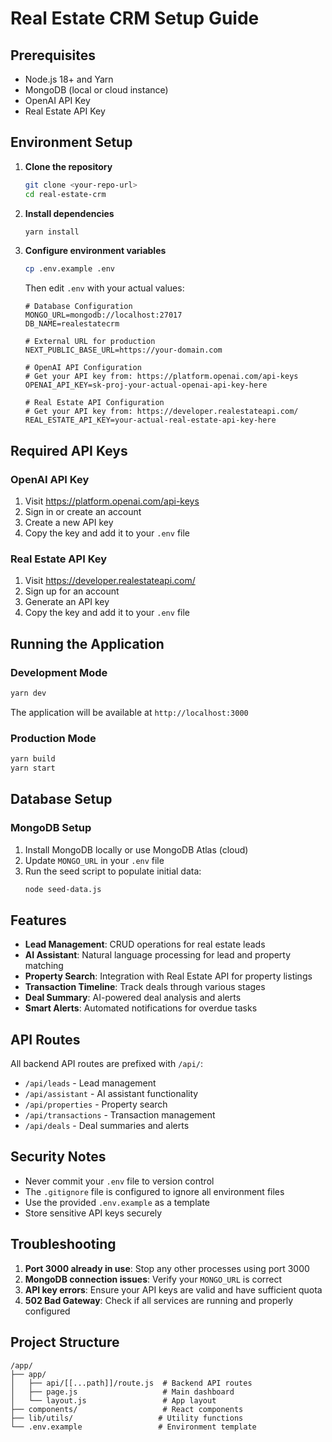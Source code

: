 # Real Estate CRM Setup Guide

## Prerequisites

- Node.js 18+ and Yarn
- MongoDB (local or cloud instance)
- OpenAI API Key
- Real Estate API Key

## Environment Setup

1. **Clone the repository**
   ```bash
   git clone <your-repo-url>
   cd real-estate-crm
   ```

2. **Install dependencies**
   ```bash
   yarn install
   ```

3. **Configure environment variables**
   ```bash
   cp .env.example .env
   ```
   
   Then edit `.env` with your actual values:
   
   ```env
   # Database Configuration
   MONGO_URL=mongodb://localhost:27017
   DB_NAME=realestatecrm
   
   # External URL for production
   NEXT_PUBLIC_BASE_URL=https://your-domain.com
   
   # OpenAI API Configuration
   # Get your API key from: https://platform.openai.com/api-keys
   OPENAI_API_KEY=sk-proj-your-actual-openai-api-key-here
   
   # Real Estate API Configuration  
   # Get your API key from: https://developer.realestateapi.com/
   REAL_ESTATE_API_KEY=your-actual-real-estate-api-key-here
   ```

## Required API Keys

### OpenAI API Key
1. Visit https://platform.openai.com/api-keys
2. Sign in or create an account
3. Create a new API key
4. Copy the key and add it to your `.env` file

### Real Estate API Key
1. Visit https://developer.realestateapi.com/
2. Sign up for an account
3. Generate an API key
4. Copy the key and add it to your `.env` file

## Running the Application

### Development Mode
```bash
yarn dev
```

The application will be available at `http://localhost:3000`

### Production Mode
```bash
yarn build
yarn start
```

## Database Setup

### MongoDB Setup
1. Install MongoDB locally or use MongoDB Atlas (cloud)
2. Update `MONGO_URL` in your `.env` file
3. Run the seed script to populate initial data:
   ```bash
   node seed-data.js
   ```

## Features

- **Lead Management**: CRUD operations for real estate leads
- **AI Assistant**: Natural language processing for lead and property matching
- **Property Search**: Integration with Real Estate API for property listings
- **Transaction Timeline**: Track deals through various stages
- **Deal Summary**: AI-powered deal analysis and alerts
- **Smart Alerts**: Automated notifications for overdue tasks

## API Routes

All backend API routes are prefixed with `/api/`:

- `/api/leads` - Lead management
- `/api/assistant` - AI assistant functionality
- `/api/properties` - Property search
- `/api/transactions` - Transaction management
- `/api/deals` - Deal summaries and alerts

## Security Notes

- Never commit your `.env` file to version control
- The `.gitignore` file is configured to ignore all environment files
- Use the provided `.env.example` as a template
- Store sensitive API keys securely

## Troubleshooting

1. **Port 3000 already in use**: Stop any other processes using port 3000
2. **MongoDB connection issues**: Verify your `MONGO_URL` is correct
3. **API key errors**: Ensure your API keys are valid and have sufficient quota
4. **502 Bad Gateway**: Check if all services are running and properly configured

## Project Structure

```
/app/
├── app/
│   ├── api/[[...path]]/route.js  # Backend API routes
│   ├── page.js                   # Main dashboard
│   └── layout.js                 # App layout
├── components/                   # React components
├── lib/utils/                   # Utility functions
└── .env.example                 # Environment template
```